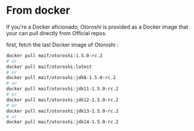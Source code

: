 # From docker

If you're a Docker aficionado, Otoroshi is provided as a Docker image that your can pull directly from Official repos.

first, fetch the last Docker image of Otoroshi :

```sh
docker pull maif/otoroshi:1.5.0-rc.2
# or 
docker pull maif/otoroshi:latest
# or 
docker pull maif/otoroshi:jdk8-1.5.0-rc.2
# or 
docker pull maif/otoroshi:jdk11-1.5.0-rc.2
# or 
docker pull maif/otoroshi:jdk12-1.5.0-rc.2
# or 
docker pull maif/otoroshi:jdk13-1.5.0-rc.2
# or 
docker pull maif/otoroshi:jdk14-1.5.0-rc.2
```